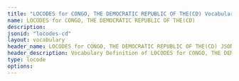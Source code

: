 ```yaml
---
title: "LOCODES for CONGO, THE DEMOCRATIC REPUBLIC OF THE(CD) Vocabulary"
name: LOCODES for CONGO, THE DEMOCRATIC REPUBLIC OF THE(CD) 
description: 
jsonid: "locodes-cd"
layout: vocabulary
header_name: LOCODES for CONGO, THE DEMOCRATIC REPUBLIC OF THE(CD) JSON-LD Vocabulary
header_description: Vocabulary Definition of LOCODES for CONGO, THE DEMOCRATIC REPUBLIC OF THE(CD) semantics in HTML format. JSON-LD format is available at [locodes-cd.jsonld](/vocabulary/locodes-cd.jsonld)
type: locode
options:
---
```

